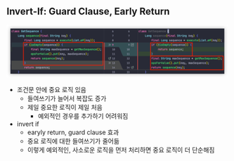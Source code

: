## Invert-If: Guard Clause, Early Return

![invert-if.png](images%2Finvert-if.png)

- 조건문 안에 중요 로직 있음
    - 들여쓰기가 늘어서 복잡도 증가
    - 제일 중요한 로직이 제일 처음
        - 예외적인 경우를 추가하기 어려워짐
- invert if
    - earyly return, guard clause 효과
    - 중요 로직에 대한 들여쓰기가 줄어듦
    - 이렇게 예외적인, 사소로운 로직을 먼저 처리하면 중요 로직이 더 단순해짐
